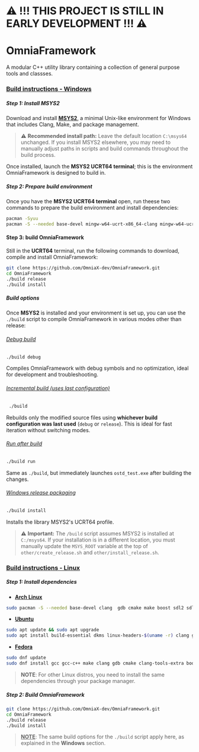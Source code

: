 # ⚠️ !!! THIS PROJECT IS STILL IN EARLY DEVELOPMENT !!! ⚠️

# OmniaFramework

A modular C++ utility library containing a collection of general purpose tools and classses.

### <u>Build instructions - Windows</u>

##### Step 1: Install MSYS2

Download and install [**MSYS2**](https://www.msys2.org/), a minimal Unix-like environment for Windows that includes Clang, Make, and package management.

> ⚠️ **Recommended install path:**
> Leave the default location `C:\msys64` unchanged.
> If you install MSYS2 elsewhere, you may need to manually adjust paths in scripts and build commands throughout the build process.

Once installed, launch the **MSYS2 UCRT64 terminal**; this is the environment OmniaFramework is designed to build in.

##### Step 2: Prepare build environment

Once you have the **MSYS2 UCRT64 terminal** open, run theese two commands to prepare the build environment and install dependencies:

```bash
pacman -Syuu
pacman -S --needed base-devel mingw-w64-ucrt-x86_64-clang mingw-w64-ucrt-x86_64-gdb mingw-w64-ucrt-x86_64-cmake mingw-w64-ucrt-x86_64-make mingw-w64-ucrt-x86_64-boost mingw-w64-ucrt-x86_64-SDL2 mingw-w64-ucrt-x86_64-SDL2_mixer mingw-w64-ucrt-x86_64-SDL2_image mingw-w64-ucrt-x86_64-SDL2_ttf mingw-w64-ucrt-x86_64-SDL2_gfx
```

#### Step 3: build OmniaFramework

Still in the **UCRT64** terminal, run the following commands to download, compile and install OmniaFramework:

```bash
git clone https://github.com/OmniaX-dev/OmniaFramework.git
cd OmniaFramework
./build release
./build install
```

##### Build options

Once **MSYS2** is installed and your environment is set up, you can use the `./build` script to compile OmniaFramework in various modes other than release:

###### <u>Debug build</u>

```bash
./build debug
```

Compiles OmniaFramework with debug symbols and no optimization, ideal for development and troubleshooting.

###### <u>Incremental build (uses last configuration)</u>

```bash
 ./build
```

Rebuilds only the modified source files using **whichever build configuration was last used** (`debug` or `release`).
This is ideal for fast iteration without switching modes.

###### <u>Run after build</u>

```bash
./build run
```

Same as `./build`, but immediately launches `ostd_test.exe` after building the changes.

###### <u>Windows release packaging</u>

```bash
./build install
```

Installs the library MSYS2's UCRT64 profile.

> ⚠️ **Important:**
> The `/build` script assumes MSYS2 is installed at `C:/msys64`.
> If your installation is in a different location, you must manually update the `MSYS_ROOT` variable at the top of `other/create_release.sh` and `other/install_release.sh`.

### 

### <u>Build instructions - Linux</u>

##### Step 1: Install dependencies

- **<u>Arch Linux</u>**

```bash
sudo pacman -S --needed base-devel clang  gdb cmake make boost sdl2 sdl2_mixer sdl2_image sdl2_ttf sdl2_gfx
```

- **<u>Ubuntu</u>**

```bash
sudo apt update && sudo apt upgrade
sudo apt install build-essential dkms linux-headers-$(uname -r) clang gdb make cmake libssl-dev libboost-all-dev libsdl2-dev libsdl2-mixer-dev libsdl2-image-dev libsdl2-ttf-dev libsdl2-gfx-dev libxcb-randr0-dev
```

- **<u>Fedora</u>**

```bash
sudo dnf update
sudo dnf install gcc gcc-c++ make clang gdb cmake clang-tools-extra boost boost-devel SDL2 SDL2_image SDL2_mixer SDL2_ttf SDL2_gfx SDL2-devel SDL2_image-devel SDL2_mixer-devel SDL2_ttf-devel SDL2_gfx-devel
```

> **NOTE**: For other Linux distros, you need to install the same dependencies through your package manager.

##### Step 2: Build OmniaFramework

```bash
git clone https://github.com/OmniaX-dev/OmniaFramework.git
cd OmniaFramework
./build release
./build install
```

> **<u>NOTE</u>**: The same build options for the `./build` script apply here, as explained in the **Windows** section.
